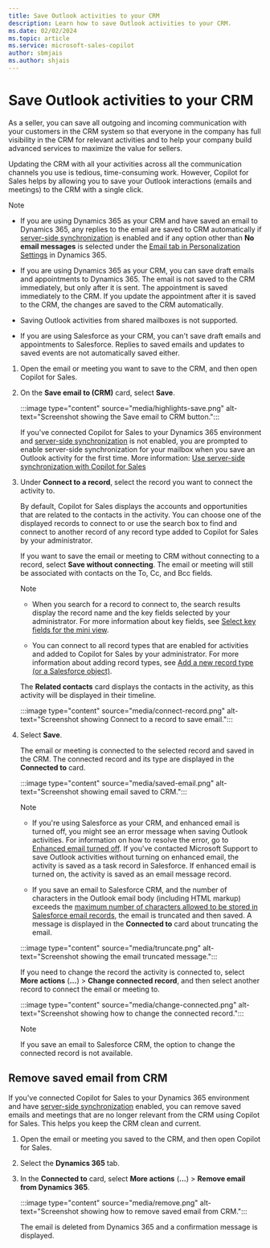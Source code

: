 ```yaml
---
title: Save Outlook activities to your CRM
description: Learn how to save Outlook activities to your CRM.
ms.date: 02/02/2024
ms.topic: article
ms.service: microsoft-sales-copilot
author: sbmjais
ms.author: shjais
---
```


# Save Outlook activities to your CRM

As a seller, you can save all outgoing and incoming communication with your customers in the CRM system so that everyone in the company has full visibility in the CRM for relevant activities and to help your company build advanced services to maximize the value for sellers.

Updating the CRM with all your activities across all the communication channels you use is tedious, time-consuming work. However, Copilot for Sales helps by allowing you to save your Outlook interactions (emails and meetings) to the CRM with a single click.

> [!NOTE]
>
> - If you are using Dynamics 365 as your CRM and have saved an email to Dynamics 365, any replies to the email are saved to CRM automatically if [server-side synchronization](/power-platform/admin/server-side-synchronization) is enabled and if any option other than **No email messages** is selected under the [Email tab in Personalization Settings](/power-apps/user/set-personal-options#email-tab-options) in Dynamics 365.
>
> - If you are using Dynamics 365 as your CRM, you can save draft emails and appointments to Dynamics 365. The email is not saved to the CRM immediately, but only after it is sent. The appointment is saved immediately to the CRM. If you update the appointment after it is saved to the CRM, the changes are saved to the CRM automatically.
>
> - Saving Outlook activities from shared mailboxes is not supported.
>
> - If you are using Salesforce as your CRM, you can't save draft emails and appointments to Salesforce. Replies to saved emails and updates to saved events are not automatically saved either. 

1. Open the email or meeting you want to save to the CRM, and then open Copilot for Sales.

1. On the **Save email to (CRM)** card, select **Save**.

    :::image type="content" source="media/highlights-save.png" alt-text="Screenshot showing the Save email to CRM button.":::   

    If you've connected Copilot for Sales to your Dynamics 365 environment and [server-side synchronization](/power-platform/admin/server-side-synchronization) is not enabled, you are prompted to enable server-side synchronization for your mailbox when you save an Outlook activity for the first time. More information: [Use server-side synchronization with Copilot for Sales](use-server-side-sync.md)

1. Under **Connect to a record**, select the record you want to connect the activity to.

    By default, Copilot for Sales displays the accounts and opportunities that are related to the contacts in the activity. You can choose one of the displayed records to connect to or use the search box to find and connect to another record of any record type added to Copilot for Sales by your administrator.

    If you want to save the email or meeting to CRM without connecting to a record, select **Save without connecting**. The email or meeting will still be associated with contacts on the To, Cc, and Bcc fields.

   > [!NOTE]
   >
   > - When you search for a record to connect to, the search results display the record name and the key fields selected by your administrator. For more information about key fields, see [Select key fields for the mini view](customize-forms-and-fields.md#select-key-fields-for-the-mini-view).
   >
   > - You can connect to all record types that are enabled for activities and added to Copilot for Sales by your administrator. For more information about adding record types, see [Add a new record type (or a Salesforce object)](customize-forms-and-fields.md#add-a-new-record-type-or-a-salesforce-object).

   The **Related contacts** card displays the contacts in the activity, as this activity will be displayed in their timeline.

   :::image type="content" source="media/connect-record.png" alt-text="Screenshot showing Connect to a record to save email.":::

1. Select **Save**.

    The email or meeting is connected to the selected record and saved in the CRM. The connected record and its type are displayed in the **Connected to** card.

   :::image type="content" source="media/saved-email.png" alt-text="Screenshot showing email saved to CRM.":::

   > [!NOTE]
   >
   > - If you're using Salesforce as your CRM, and enhanced email is turned off, you might see an error message when saving Outlook activities. For information on how to resolve the error, go to [Enhanced email turned off](https://go.microsoft.com/fwlink/p/?linkid=2243672). If you've contacted Microsoft Support to save Outlook activities without turning on enhanced email, the activity is saved as a task record in Salesforce. If enhanced email is turned on, the activity is saved as an email message record.
   >
   > - If you save an email to Salesforce CRM, and the number of characters in the Outlook email body (including HTML markup) exceeds the [maximum number of characters allowed to be stored in Salesforce email records](https://help.salesforce.com/s/articleView?id=000392839&type=1), the email is truncated and then saved. A message is displayed in the **Connected to** card about truncating the email.
   >  
   > :::image type="content" source="media/truncate.png" alt-text="Screenshot showing the email truncated message.":::

   If you need to change the record the activity is connected to, select **More actions** (**...**) > **Change connected record**, and then select another record to connect the email or meeting to.

   :::image type="content" source="media/change-connected.png" alt-text="Screenshot showing how to change the connected record.":::

   > [!NOTE]
   > If you save an email to Salesforce CRM, the option to change the connected record is not available.

## Remove saved email from CRM

If you've connected Copilot for Sales to your Dynamics 365 environment and have [server-side synchronization](/power-platform/admin/server-side-synchronization) enabled, you can remove saved emails and meetings that are no longer relevant from the CRM using Copilot for Sales. This helps you keep the CRM clean and current.

1. Open the email or meeting you saved to the CRM, and then open Copilot for Sales.

1. Select the **Dynamics 365** tab.

1. In the **Connected to** card, select **More actions** (**...**) > **Remove email from Dynamics 365**.

   :::image type="content" source="media/remove.png" alt-text="Screenshot showing how to remove saved email from CRM.":::

    The email is deleted from Dynamics 365 and a confirmation message is displayed.
